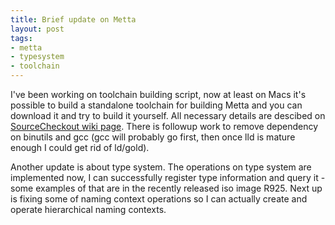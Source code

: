 ```yaml
--- 
title: Brief update on Metta
layout: post
tags: 
- metta
- typesystem
- toolchain
---
```

I've been working on toolchain building script, now at least on Macs it's
possible to build a standalone toolchain for building Metta and you can
download it and try to build it yourself. All necessary details are descibed
on [SourceCheckout wiki page](https://github.com/berkus/metta/blob/master/README.md).
There is followup work to remove dependency on binutils and gcc (gcc will
probably go first, then once lld is mature enough I could get rid of ld/gold).

Another update is about type system. The operations on type system are
implemented now, I can successfully register type information and query it -
some examples of that are in the recently released iso image R925. Next up is
fixing some of naming context operations so I can actually create and operate
hierarchical naming contexts.
